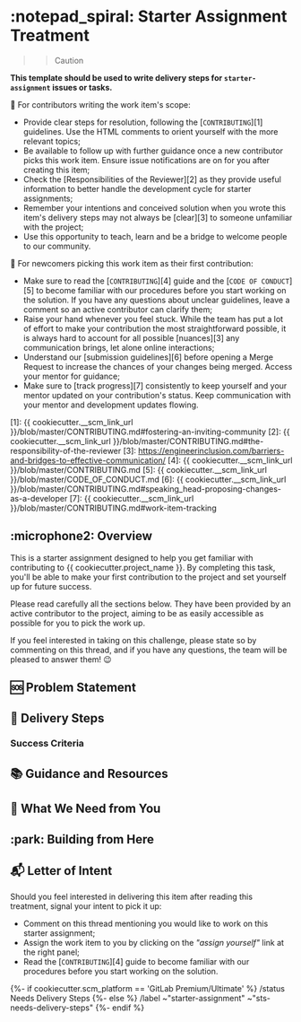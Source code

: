 # :notepad_spiral: Starter Assignment Treatment

>>> [!caution]
**This template should be used to write delivery steps for `starter-assignment` issues or tasks.**

:compass: For contributors writing the work item's scope:

- Provide clear steps for resolution, following the [`CONTRIBUTING`][1] guidelines. Use the HTML comments to orient yourself with the more relevant topics;
- Be available to follow up with further guidance once a new contributor picks this work item. Ensure issue notifications are on for you after creating this item;
- Check the [Responsibilities of the Reviewer][2] as they provide useful information to better handle the development cycle for starter assignments;
- Remember your intentions and conceived solution when you wrote this item's delivery steps may not always be [clear][3] to someone unfamiliar with the project;
- Use this opportunity to teach, learn and be a bridge to welcome people to our community.

:raising_hand: For newcomers picking this work item as their first contribution:

- Make sure to read the [`CONTRIBUTING`][4] guide and the [`CODE OF CONDUCT`][5] to become familiar with our procedures before you start working on the solution. If you have any questions about unclear guidelines, leave a comment so an active contributor can clarify them;
- Raise your hand whenever you feel stuck. While the team has put a lot of effort to make your contribution the most straightforward possible, it is always hard to account for all possible [nuances][3] any communication brings, let alone online interactions;
- Understand our [submission guidelines][6] before opening a Merge Request to increase the chances of your changes being merged. Access your mentor for guidance;
- Make sure to [track progress][7] consistently to keep yourself and your mentor updated on your contribution's status. Keep communication with your mentor and development updates flowing.
>>>

[1]: {{ cookiecutter.__scm_link_url }}/blob/master/CONTRIBUTING.md#fostering-an-inviting-community
[2]: {{ cookiecutter.__scm_link_url }}/blob/master/CONTRIBUTING.md#the-responsibility-of-the-reviewer
[3]: https://engineerinclusion.com/barriers-and-bridges-to-effective-communication/
[4]: {{ cookiecutter.__scm_link_url }}/blob/master/CONTRIBUTING.md
[5]: {{ cookiecutter.__scm_link_url }}/blob/master/CODE_OF_CONDUCT.md
[6]: {{ cookiecutter.__scm_link_url }}/blob/master/CONTRIBUTING.md#speaking_head-proposing-changes-as-a-developer
[7]: {{ cookiecutter.__scm_link_url }}/blob/master/CONTRIBUTING.md#work-item-tracking

## :microphone2: Overview

This is a starter assignment designed to help you get familiar with contributing to {{ cookiecutter.project_name }}. By completing this task, you'll be able to make your first contribution to the project and set yourself up for future success.

Please read carefully all the sections below. They have been provided by an active contributor to the project, aiming to be as easily accessible as possible for you to pick the work up.

If you feel interested in taking on this challenge, please state so by commenting on this thread, and if you have any questions, the team will be pleased to answer them! :wink:

## :sos: Problem Statement

<!--
  Provide:

  - A general description of what the new contributor will deliver;
  - The reasons that led to this being incorporated in the development stream;
  - The reasons why this has been officialised as a starter assignment, especially if you can explain how this relates to more complex developments the new contributor might be able to tackle in the future if the starter assignment is properly delivered.
-->

## :footprints: Delivery Steps

<!--
  Provide how the new contributor will deliver the solution.

  Our recommended approach is to break the development in tasks, which will contain further detail on each building block, and then list them in the order the new contributor should deliver them here, like a recipe.

  You are free to choose how to approach writing this section, of course, but strive to make it clear so the new contributor can follow it without getting lost.
-->

### Success Criteria

<!-- The delivery steps explain HOW the solution will be delivered, but you should also brief the new contributor on WHAT will make their changes proner to being merged. -->

## :books: Guidance and Resources

<!--
  If you have any tips or caveats that will further help the new contributor succeed without hiccups along the way, feel free to bring your experience as a more seasoned developer to the table.

  Additionaly, provide links to any useful resources like documentation of other libraries and blog posts that might prove insightful for the new contributor during their work.
-->

## :index_pointing_at_the_viewer: What We Need from You

<!-- OPTIONAL
  Use this section to optionally provide any orientation on behaviour, attitude and set expectations on commitment and delivery clear.
-->

## :park: Building from Here

<!-- OPTIONAL
  Boost this starter assignment's appeal and reach by providing the new contributor with additional context, like:

  - How this delivery will impact medium and long-term development;
  - Which milestones will be closer to being delivered as a result;
  - What possible next challenges the contributor could engage with if this starter assignment is completed.

  Everything is an opportunity to turn an interested newcomer into a valuable contributor to the project.
-->

## :mailbox_with_mail: Letter of Intent

Should you feel interested in delivering this item after reading this treatment, signal your intent to pick it up:

- Comment on this thread mentioning you would like to work on this starter assignment;
- Assign the work item to you by clicking on the _"assign yourself"_ link at the right panel;
- Read the [`CONTRIBUTING`][4] guide to become familiar with our procedures before you start working on the solution.

{%- if cookiecutter.scm_platform == 'GitLab Premium/Ultimate' %}
/status Needs Delivery Steps
{%- else %}
/label ~"starter-assignment" ~"sts-needs-delivery-steps"
{%- endif %}
